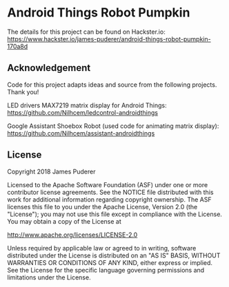 # Android Things Robot Pumpkin

The details for this project can be found on Hackster.io:
https://www.hackster.io/james-puderer/android-things-robot-pumpkin-170a8d

Acknowledgement 
---------------
Code for this project adapts ideas and source from the following projects.  Thank you!

LED drivers MAX7219 matrix display for Android Things:
https://github.com/Nilhcem/ledcontrol-androidthings

Google Assistant Shoebox Robot (used code for animating matrix display):
https://github.com/Nilhcem/assistant-androidthings

License
-------

Copyright 2018 James Puderer 

Licensed to the Apache Software Foundation (ASF) under one or more contributor
license agreements.  See the NOTICE file distributed with this work for
additional information regarding copyright ownership.  The ASF licenses this
file to you under the Apache License, Version 2.0 (the "License"); you may not
use this file except in compliance with the License.  You may obtain a copy of
the License at

  http://www.apache.org/licenses/LICENSE-2.0

Unless required by applicable law or agreed to in writing, software
distributed under the License is distributed on an "AS IS" BASIS, WITHOUT
WARRANTIES OR CONDITIONS OF ANY KIND, either express or implied.  See the
License for the specific language governing permissions and limitations under
the License.
